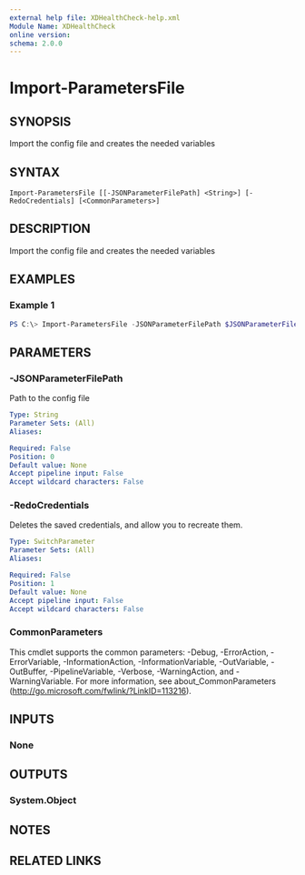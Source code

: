 ```yaml
---
external help file: XDHealthCheck-help.xml
Module Name: XDHealthCheck
online version:
schema: 2.0.0
---
```


# Import-ParametersFile

## SYNOPSIS
Import the config file and creates the needed variables

## SYNTAX

```
Import-ParametersFile [[-JSONParameterFilePath] <String>] [-RedoCredentials] [<CommonParameters>]
```

## DESCRIPTION
Import the config file and creates the needed variables

## EXAMPLES

### Example 1
```powershell
PS C:\> Import-ParametersFile -JSONParameterFilePath $JSONParameterFilePath
```

## PARAMETERS

### -JSONParameterFilePath
Path to the config file

```yaml
Type: String
Parameter Sets: (All)
Aliases:

Required: False
Position: 0
Default value: None
Accept pipeline input: False
Accept wildcard characters: False
```

### -RedoCredentials
Deletes the saved credentials, and allow you to recreate them.

```yaml
Type: SwitchParameter
Parameter Sets: (All)
Aliases:

Required: False
Position: 1
Default value: None
Accept pipeline input: False
Accept wildcard characters: False
```

### CommonParameters
This cmdlet supports the common parameters: -Debug, -ErrorAction, -ErrorVariable, -InformationAction, -InformationVariable, -OutVariable, -OutBuffer, -PipelineVariable, -Verbose, -WarningAction, and -WarningVariable. For more information, see about_CommonParameters (http://go.microsoft.com/fwlink/?LinkID=113216).

## INPUTS

### None

## OUTPUTS

### System.Object
## NOTES

## RELATED LINKS
